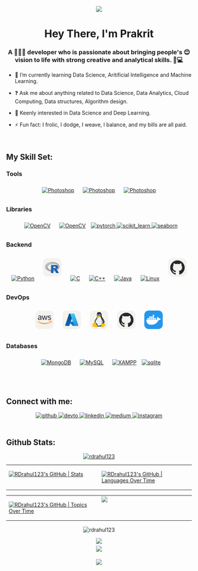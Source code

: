 <div align="center">
  <img src="https://github.blog/wp-content/uploads/2014/05/db213bb4-d22e-11e3-8549-ea607b77ad7c.png" height="230"/>
</div>  
  
# <div align="center">Hey There, I'm Prakrit</div>
### <div align="center">A 👨🏻‍💻 developer who is passionate about bringing people's 😊 vision to life with strong creative and analytical skills. 🚀💻</div>
  
- 🌱 I’m currently learning Data Science, Aritificial Intelligence and Machine Learning.  

- ❓ Ask me about anything related to Data Science, Data Analytics, Cloud Computing, Data structures, Algorithm design.

- 📔 Keenly interested in Data Science and Deep Learning. 

- ⚡ Fun fact: I frolic, I dodge, I weave, I balance, and my bills are all paid.
  

<br/>  


## My Skill Set: 
<table>

### Tools
<div align="center"> 
<a href="https://www.adobe.com/in/products/photoshop.html" target="_blank"><img style="margin: 10px" src="https://profilinator.rishav.dev/skills-assets/Tableau.svg" alt="Photoshop" height="50" /></a>
<a href="https://www.anaconda.com/" target="_blank"><img style="margin: 10px" src="https://github.com/tandpfun/skill-icons/blob/main/icons/Anaconda-Light.svg" alt="Photoshop" height="50" /></a> 
<a href="https://www.microsoft.com/en-us/power-platform/products/power-bi/?msockid=1a0cea3b2ca362d63730ff0c2d51632d" target="_blank"><img style="margin: 10px" src="https://github.com/microsoft/PowerBI-Icons/blob/main/PNG/Power-BI.png" alt="Photoshop" height="50" /></a> 
</div>


### Libraries
<div align="center">  
<a href="https://opencv.org/" target="_blank"><img style="margin: 10px" src="https://profilinator.rishav.dev/skills-assets/opencv-icon.svg" alt="OpenCV" height="50" /></a>
<a href="https://opencv.org/" target="_blank"><img style="margin: 10px" src="https://profilinator.rishav.dev/skills-assets/Tensorflow-icon.svg" alt="OpenCV" height="50" /></a>
<a href="https://pandas.pydata.org/" target="_blank" rel="noreferrer"> <imgsrc="https://raw.githubusercontent.com/devicons/devicon/2ae2a900d2f041da66e950e4d48052658d850630/icons/pandas/pandas-original.svg" alt="pandas" width="40" height="40"/> </a> <a href="https://pytorch.org/" target="_blank" rel="noreferrer"> <img src="https://www.vectorlogo.zone/logos/pytorch/pytorch-icon.svg" alt="pytorch" width="40" height="40"/> </a> <a href="https://scikit-learn.org/" target="_blank" rel="noreferrer"> <img src="https://upload.wikimedia.org/wikipedia/commons/0/05/Scikit_learn_logo_small.svg" alt="scikit_learn" width="40" height="40"/> </a> <a href="https://seaborn.pydata.org/" target="_blank" rel="noreferrer"> <img src="https://seaborn.pydata.org/_images/logo-mark-lightbg.svg" alt="seaborn" width="40" height="40"/> </a>  </p>
</div>



### Backend  
<div align="center">
<a href="https://www.python.org/" target="_blank"><img style="margin: 10px" src="https://profilinator.rishav.dev/skills-assets/python-original.svg" alt="Python" height="50" /></a>
<a href="https://www.r-project.org/" target="_blank"><img style="margin: 10px" src="https://github.com/tandpfun/skill-icons/blob/main/icons/R-Light.svg" alt="Photoshop" height="50" /></a> 
<a href="https://www.cprogramming.com/" target="_blank"><img style="margin: 10px" src="https://profilinator.rishav.dev/skills-assets/c-original.svg" alt="C" height="50" /></a>
<a href="https://www.cplusplus.com/" target="_blank"><img style="margin: 10px" src="https://profilinator.rishav.dev/skills-assets/cplusplus-original.svg" alt="C++" height="50" /></a>  
<a href="https://www.java.com/" target="_blank"><img style="margin: 10px" src="https://profilinator.rishav.dev/skills-assets/java-original-wordmark.svg" alt="Java" height="50" /></a>
<a href="https://www.linux.org/" target="_blank"><img style="margin: 10px" src="https://profilinator.rishav.dev/skills-assets/linux-original.svg" alt="Linux" height="50" /></a>    
<a href="https://github.com/" target="_blank"><img style="margin: 10px" src="https://github.com/tandpfun/skill-icons/blob/main/icons/Github-Light.svg" alt="Git" height="50" /></a>  
</div>


### DevOps  
<div align="center">  
<a href="https://aws.amazon.com/" target="_blank"><img style="margin: 10px" src="https://github.com/tandpfun/skill-icons/blob/main/icons/AWS-Light.svg" alt="AWS" height="50" /></a>
<a href="https://aws.amazon.com/" target="_blank"><img style="margin: 10px" src="https://github.com/tandpfun/skill-icons/blob/main/icons/Azure-Light.svg" alt="AWS" height="50" /></a>
<a href="https://www.linux.org/" target="_blank"><img style="margin: 10px" src="https://github.com/tandpfun/skill-icons/blob/main/icons/Linux-Light.svg" alt="Linux" height="50" /></a>  
<a href="https://github.com/" target="_blank"><img style="margin: 10px" src="https://github.com/tandpfun/skill-icons/blob/main/icons/Github-Light.svg" alt="Git" height="50" /></a>  
<a href="https://www.docker.com/" target="_blank"><img style="margin: 10px" src="https://github.com/tandpfun/skill-icons/blob/main/icons/Docker.svg" alt="Docker" height="50" /></a>  
</div>

  
### Databases  
<div align="center">  
<a href="https://www.mongodb.com/" target="_blank"><img style="margin: 10px" src="https://profilinator.rishav.dev/skills-assets/mongodb-original-wordmark.svg" alt="MongoDB" height="50" /></a>  
<a href="https://www.mysql.com/" target="_blank"><img style="margin: 10px" src="https://profilinator.rishav.dev/skills-assets/mysql-original-wordmark.svg" alt="MySQL" height="50" /></a>
<a href="https://www.apachefriends.org/" target="_blank"><img style="margin: 10px" src="https://profilinator.rishav.dev/skills-assets/xampp.png" alt="XAMPP" height="50" /></a>
<a href="https://www.sqlite.org/" target="_blank" rel="noreferrer"> <img src="https://www.vectorlogo.zone/logos/sqlite/sqlite-icon.svg" alt="sqlite" width="40" height="40"/> </a>
</div>
</table>  
<br/>  

## Connect with me:  
<div align="center">
<a href="https://github.com/RDrahul123" target="_blank">
<img src=https://img.shields.io/badge/github-%2324292e.svg?&style=for-the-badge&logo=github&logoColor=white alt=github style="margin-bottom: 5px;" />
</a>
<a href="https://dev.to/rdrahul123" target="_blank">
<img src=https://img.shields.io/badge/dev.to-%2308090A.svg?&style=for-the-badge&logo=dev.to&logoColor=white alt=devto style="margin-bottom: 5px;" />
</a>
<a href="https://linkedin.com/in/rahul-dodke" target="_blank">
<img src=https://img.shields.io/badge/linkedin-%231E77B5.svg?&style=for-the-badge&logo=linkedin&logoColor=white alt=linkedin style="margin-bottom: 5px;" />
</a>
<a href="https://medium.com/@merahul248" target="_blank">
<img src=https://img.shields.io/badge/medium-%23292929.svg?&style=for-the-badge&logo=medium&logoColor=white alt=medium style="margin-bottom: 5px;" />
</a>  
<a href="https://instagram.com/rdrahul_.2902" target="_blank">
<img src=https://img.shields.io/badge/instagram-%23000000.svg?&style=for-the-badge&logo=instagram&logoColor=white alt=instagram style="margin-bottom: 5px;" />
</a>  
</div>  
<br/>  

## Github Stats:

<p align="center"> <a href="https://github.com/ryo-ma/github-profile-trophy"><img src="https://github-profile-trophy.vercel.app/?username=rdrahul123" alt="rdrahul123" /></a> </p>

<div align="center">
<table><tr><td valign="top" width="50%">
  
[![RDrahul123's GitHub | Stats](https://stats.quira.sh/RDrahul123/github?theme=dark)](https://quira.sh?utm_source=widgets&utm_campaign=RDrahul123)
</td><td valign="top" width="50%">

[![RDrahul123's GitHub | Languages Over Time](https://stats.quira.sh/RDrahul123/languages-over-time?theme=dark)](https://quira.sh?utm_source=widgets&utm_campaign=RDrahul123)

</td></tr></table> 

<div align="center">
<table><tr><td valign="top" width="50%">
  
[![RDrahul123's GitHub | Topics Over Time](https://stats.quira.sh/RDrahul123/topics-over-time?theme=dark)](https://quira.sh?utm_source=widgets&utm_campaign=RDrahul123)

</td><td valign="top" width="50%">
  <img src="https://github-readme-stats.vercel.app/api/top-langs/?username=Rdrahul123&layout=donut&show_icons=true&count_private=true&hide_border=true&theme=dark" align="left" style="width: 95%" />

</td></tr></table> 
  
<tr><td valign="center" width="50%">

<p><img align="center" src= "https://github-profile-summary-cards.vercel.app/api/cards/profile-details?username=RDrahul123&hide_border=true&theme=dark" alt="rdrahul123" /></p>

</tr></td>

<tr><td valign="center" width="50%">

<img src="https://github-readme-streak-stats-trinibs-projects.vercel.app/?user=Rdrahul123&theme=dark&border=599200">

</tr></td>
  
<div align="left">


<div align="center">
<img src="https://komarev.com/ghpvc/?username=RDrahul123&&style=flat-square" align="center" />
</div>  
  
<br/>  

<div align="center">
            <a href="https://www.buymeacoffee.com/RDrahul123" target="_blank" style="display: inline-block;">
                <img
                    src="https://img.shields.io/badge/Donate-Buy%20Me%20A%20Coffee-orange.svg?style=flat-square&logo=buymeacoffee" 
                    align="center"
                />
            </a></div>
<br />
